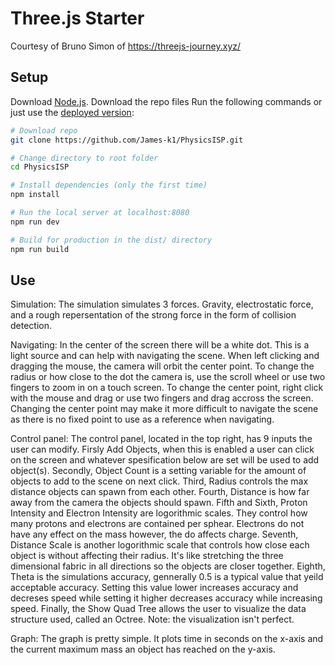 # Three.js Starter
Courtesy of Bruno Simon of https://threejs-journey.xyz/

## Setup
Download [Node.js](https://nodejs.org/en/download/).
Download the repo files
Run the following commands or just use the [deployed version](https://physicsisp.onrender.com/):

``` bash
# Download repo 
git clone https://github.com/James-k1/PhysicsISP.git

# Change directory to root folder
cd PhysicsISP

# Install dependencies (only the first time)
npm install

# Run the local server at localhost:8080
npm run dev

# Build for production in the dist/ directory
npm run build
```
## Use

Simulation:
The simulation simulates 3 forces. Gravity, electrostatic force, and a rough repersentation of the strong force in the form of collision detection. 

Navigating:
In the center of the screen there will be a white dot. This is a light source and can help with navigating the scene. When left clicking and dragging the mouse, the camera will orbit the center point. To change the radius or how close to the dot the camera is, use the scroll wheel or use two fingers to zoom in on a touch screen. To change the center point, right click with the mouse and drag or use two fingers and drag accross the screen. Changing the center point may make it more difficult to navigate the scene as there is no fixed point to use as a reference when navigating.

Control panel:
The control panel, located in the top right, has 9 inputs the user can modify. Firsly Add Objects, when this is enabled a user can click on the screen and whatever spesification below are set will be used to add object(s). Secondly, Object Count is a setting variable for the amount of objects to add to the scene on next click. Third, Radius controls the max distance objects can spawn from each other. Fourth, Distance is how far away from the camera the objects should spawn. Fifth and Sixth, Proton Intensity and Electron Intensity are logorithmic scales. They control how many protons and electrons are contained per sphear. Electrons do not have any effect on the mass however, the do affects charge. Seventh, Distance Scale is another logorithmic scale that controls how close each object is without affecting their radius. It's like stretching the three dimensional fabric in all directions so the objects are closer together. Eighth, Theta is the simulations accuracy, gennerally 0.5 is a typical value that yeild acceptable accuracy. Setting this value lower increases accuracy and decreses speed while setting it higher decreases accuracy while increasing speed. Finally, the Show Quad Tree allows the user to visualize the data structure used, called an Octree. Note: the visualization isn't perfect.

Graph:
The graph is pretty simple. It plots time in seconds on the x-axis and the current maximum mass an object has reached on the y-axis.  
